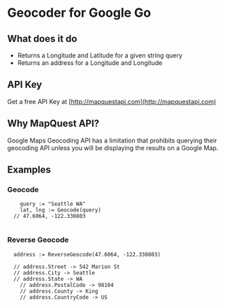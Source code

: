 Geocoder for Google Go
=====================

## What does it do

* Returns a Longitude and Latitude for a given string query
* Returns an address for a Longitude and Longitude

## API Key
Get a free API Key at [http://mapquestapi.com](http://mapquestapi.com)

## Why MapQuest API?
Google Maps Geocoding API has a limitation that prohibits querying their geocoding API unless you will be displaying the results on a Google Map.


## Examples

### Geocode
```
	query := "Seattle WA"
	lat, lng := Geocode(query)
  // 47.6064, -122.330803
 
```


### Reverse Geocode
```
  address := ReverseGeocode(47.6064, -122.330803)

  // address.Street -> 542 Marion St   
  // address.City -> Seattle
  // address.State -> WA
	// address.PostalCode -> 98104 
	// address.County -> King
	// address.CountryCode -> US 

```



